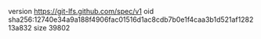version https://git-lfs.github.com/spec/v1
oid sha256:12740e34a9a188f4906fac01516d1ac8cdb7b0e1f4caa3b1d521af128213a832
size 39802
